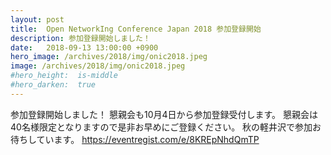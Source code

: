 ```yaml
---
layout: post
title:  Open NetworkIng Conference Japan 2018 参加登録開始
description: 参加登録開始しました！
date:   2018-09-13 13:00:00 +0900
hero_image: /archives/2018/img/onic2018.jpeg
image: /archives/2018/img/onic2018.jpeg
#hero_height:  is-middle
#hero_darken:  true
---
```


参加登録開始しました！
懇親会も10月4日から参加登録受付します。
懇親会は40名様限定となりますので是非お早めにご登録ください。
秋の軽井沢で参加お待ちしています。
https://eventregist.com/e/8KREpNhdQmTP